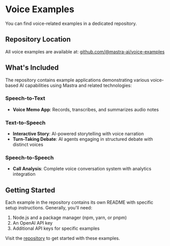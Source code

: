# Voice Examples

You can find voice-related examples in a dedicated repository.

## Repository Location

All voice examples are available at: [github.com/@mastra-ai/voice-examples](https://github.com/@mastra-ai/voice-examples)

## What's Included

The repository contains example applications demonstrating various voice-based AI capabilities using Mastra and related technologies:

### Speech-to-Text

- **Voice Memo App**: Records, transcribes, and summarizes audio notes

### Text-to-Speech

- **Interactive Story**: AI-powered storytelling with voice narration
- **Turn-Taking Debate**: AI agents engaging in structured debate with distinct voices

### Speech-to-Speech

- **Call Analysis**: Complete voice conversation system with analytics integration

## Getting Started

Each example in the repository contains its own README with specific setup instructions. Generally, you'll need:

1. Node.js and a package manager (npm, yarn, or pnpm)
2. An OpenAI API key
3. Additional API keys for specific examples

Visit the [repository](https://github.com/@mastra-ai/voice-examples) to get started with these examples.
